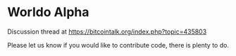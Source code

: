 Worldo Alpha
====

Discussion thread at https://bitcointalk.org/index.php?topic=435803

Please let us know if you would like to contribute code, there is plenty to do.
